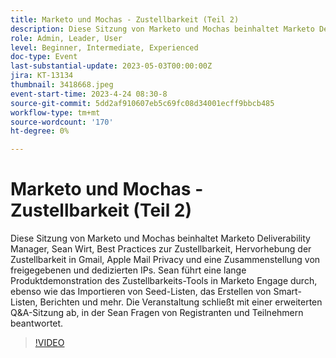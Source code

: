 ```yaml
---
title: Marketo und Mochas - Zustellbarkeit (Teil 2)
description: Diese Sitzung von Marketo und Mochas beinhaltet Marketo Deliverability Manager, Sean Wirt, Best Practices zur Zustellbarkeit, Hervorhebung der Zustellbarkeit in Gmail, Apple Mail Privacy und eine Zusammenstellung von freigegebenen und dedizierten IPs. Sean führt eine lange Produktdemonstration des Zustellbarkeits-Tools in Marketo Engage durch, ebenso wie das Importieren von Seed-Listen, das Erstellen von Smart-Listen, Berichten und mehr. Die Veranstaltung schließt mit einer erweiterten Q&A-Sitzung ab, in der Sean Fragen von Registranten und Teilnehmern beantwortet.
role: Admin, Leader, User
level: Beginner, Intermediate, Experienced
doc-type: Event
last-substantial-update: 2023-05-03T00:00:00Z
jira: KT-13134
thumbnail: 3418668.jpeg
event-start-time: 2023-4-24 08:30-8
source-git-commit: 5dd2af910607eb5c69fc08d34001ecff9bbcb485
workflow-type: tm+mt
source-wordcount: '170'
ht-degree: 0%

---
```



# Marketo und Mochas - Zustellbarkeit (Teil 2)

Diese Sitzung von Marketo und Mochas beinhaltet Marketo Deliverability Manager, Sean Wirt, Best Practices zur Zustellbarkeit, Hervorhebung der Zustellbarkeit in Gmail, Apple Mail Privacy und eine Zusammenstellung von freigegebenen und dedizierten IPs. Sean führt eine lange Produktdemonstration des Zustellbarkeits-Tools in Marketo Engage durch, ebenso wie das Importieren von Seed-Listen, das Erstellen von Smart-Listen, Berichten und mehr. Die Veranstaltung schließt mit einer erweiterten Q&amp;A-Sitzung ab, in der Sean Fragen von Registranten und Teilnehmern beantwortet.

>[!VIDEO](https://video.tv.adobe.com/v/3418668/?learn=on)
